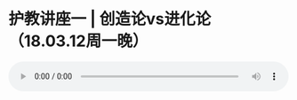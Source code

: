# 护教讲座一 | 创造论vs进化论 （18.03.12周一晚）

<audio style="width: 100%;" preload="false" controls controlslist="nodownload"><source src="http://file.simai.life/audio/mp3/old/23171.mp3" type="audio/mpeg">Your browser does not support the audio element.</audio>


